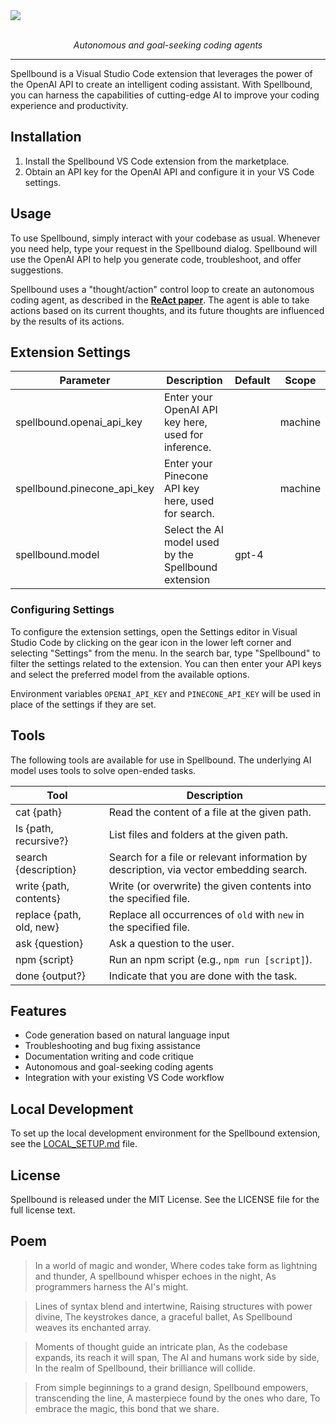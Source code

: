 <a href="https://github.com/poteat/spellbound#readme">
  <img src=https://raw.githubusercontent.com/poteat/spellbound/main/assets/logo.png>
</a>

<br>
<br>

<p align="center">
  <i>Autonomous and goal-seeking coding agents</i>
</p>

---

Spellbound is a Visual Studio Code extension that leverages the power of the OpenAI API to create an intelligent coding assistant. With Spellbound, you can harness the capabilities of cutting-edge AI to improve your coding experience and productivity.

## Installation

1. Install the Spellbound VS Code extension from the marketplace.
2. Obtain an API key for the OpenAI API and configure it in your VS Code settings.

## Usage

To use Spellbound, simply interact with your codebase as usual. Whenever you need help, type your request in the Spellbound dialog. Spellbound will use the OpenAI API to help you generate code, troubleshoot, and offer suggestions.

Spellbound uses a "thought/action" control loop to create an autonomous coding agent, as described in the **[ReAct paper](https://arxiv.org/abs/2210.03629)**. The agent is able to take actions based on its current thoughts, and its future thoughts are influenced by the results of its actions.

## Extension Settings

| Parameter                   | Description                                          | Default | Scope   |
| --------------------------- | ---------------------------------------------------- | ------- | ------- |
| spellbound.openai_api_key   | Enter your OpenAI API key here, used for inference.  |         | machine |
| spellbound.pinecone_api_key | Enter your Pinecone API key here, used for search.   |         | machine |
| spellbound.model            | Select the AI model used by the Spellbound extension | gpt-4   |         |

### Configuring Settings

To configure the extension settings, open the Settings editor in Visual Studio Code by clicking on the gear icon in the lower left corner and selecting "Settings" from the menu. In the search bar, type "Spellbound" to filter the settings related to the extension. You can then enter your API keys and select the preferred model from the available options.

Environment variables `OPENAI_API_KEY` and `PINECONE_API_KEY` will be used in place of the settings if they are set.

## Tools

The following tools are available for use in Spellbound. The underlying AI model uses tools to solve open-ended tasks.

| Tool                     | Description                                                                            |
| ------------------------ | -------------------------------------------------------------------------------------- |
| cat {path}               | Read the content of a file at the given path.                                          |
| ls {path, recursive?}    | List files and folders at the given path.                                              |
| search {description}     | Search for a file or relevant information by description, via vector embedding search. |
| write {path, contents}   | Write (or overwrite) the given contents into the specified file.                       |
| replace {path, old, new} | Replace all occurrences of `old` with `new` in the specified file.                     |
| ask {question}           | Ask a question to the user.                                                            |
| npm {script}             | Run an npm script (e.g., `npm run [script]`).                                          |
| done {output?}           | Indicate that you are done with the task.                                              |

## Features

- Code generation based on natural language input
- Troubleshooting and bug fixing assistance
- Documentation writing and code critique
- Autonomous and goal-seeking coding agents
- Integration with your existing VS Code workflow

## Local Development

To set up the local development environment for the Spellbound extension, see the [LOCAL_SETUP.md](LOCAL_SETUP.md) file.

## License

Spellbound is released under the MIT License. See the LICENSE file for the full license text.

## Poem

> In a world of magic and wonder,
> Where codes take form as lightning and thunder,
> A spellbound whisper echoes in the night,
> As programmers harness the AI's might.

> Lines of syntax blend and intertwine,
> Raising structures with power divine,
> The keystrokes dance, a graceful ballet,
> As Spellbound weaves its enchanted array.

> Moments of thought guide an intricate plan,
> As the codebase expands, its reach it will span,
> The AI and humans work side by side,
> In the realm of Spellbound, their brilliance will collide.

> From simple beginnings to a grand design,
> Spellbound empowers, transcending the line,
> A masterpiece found by the ones who dare,
> To embrace the magic, this bond that we share.
